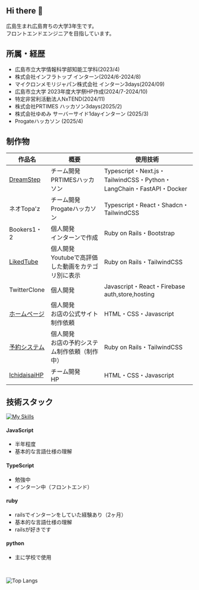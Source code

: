 ## Hi there 👋
広島生まれ広島育ちの大学3年生です。<br/>
フロントエンドエンジニアを目指しています。

## 所属・経歴
- 広島市立大学情報科学部知能工学科(2023/4)
- 株式会社インフラトップ インターン(2024/6-2024/8)
- マイクロンメモリジャパン株式会社 インターン3days(2024/09)
- 広島市立大学 2023年度大学祭HP作成(2024/7-2024/10)
- 特定非営利活動法人NxTEND(2024/11)
- 株式会社PRTIMES ハッカソン3days(2025/2)
- 株式会社ゆめみ サーバーサイド1dayインターン (2025/3)
- Progateハッカソン (2025/4)

## 制作物
| 作品名 | 概要 | 使用技術 |
| ---- | ---- | ---- |
| [DreamStep](https://github.com/vyuma/dream_step) | チーム開発 <br/> PRTIMESハッカソン| Typescript・Next.js・TailwindCSS・Python・LangChain・FastAPI・Docker |
| ネオTopa'z | チーム開発<br> Progateハッカソン | Typescript・React・Shadcn・TailwindCSS |
| Bookers1・2 | 個人開発 <br/> インターンで作成 | Ruby on Rails・Bootstrap |
| [LikedTube](https://github.com/hina81/youtube-extraction) | 個人開発 <br/> Youtubeで高評価した動画をカテゴリ別に表示 | Ruby on Rails・TailwindCSS |
| TwitterClone | 個人開発 | Javascript・React・Firebase auth,store,hosting |
| [ホームページ](https://yokogawa-comfy.web.app/) | 個人開発 <br/> お店の公式サイト制作依頼 | HTML・CSS・Javascript |
| [予約システム](https://github.com/hina81/reservation_system) | 個人開発 <br/> お店の予約システム制作依頼（制作中） | Ruby on Rails・TailwindCSS |
| [IchidaisaiHP](https://ichidaisai.com) | チーム開発 <br/> HP| HTML・CSS・Javascript |

## 技術スタック
[![My Skills](https://skillicons.dev/icons?i=html,css,js,ts,react,nextjs,rails,ruby,py,github,notion,vscode)](https://skillicons.dev)
<br/>

#### JavaScript
- 半年程度
- 基本的な言語仕様の理解

#### TypeScript
- 勉強中
- インターン中（フロントエンド）

#### ruby
- railsでインターンをしていた経験あり（2ヶ月）
- 基本的な言語仕様の理解
- railsが好きです

#### python
- 主に学校で使用
<br/>

![Top Langs](https://github-readme-stats.vercel.app/api/top-langs/?username=hina81&layout=compact)

